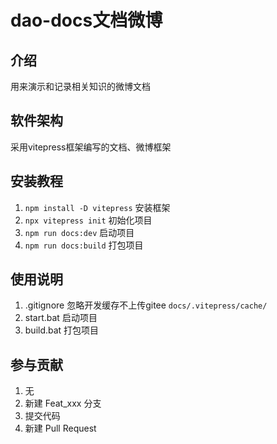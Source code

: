 # dao-docs文档微博

## 介绍
用来演示和记录相关知识的微博文档

## 软件架构
采用vitepress框架编写的文档、微博框架

## 安装教程

1.  `npm install -D vitepress` 安装框架
2.  `npx vitepress init` 初始化项目
3.  `npm run docs:dev` 启动项目
4.  `npm run docs:build` 打包项目

## 使用说明

1.  .gitignore 忽略开发缓存不上传gitee `docs/.vitepress/cache/`
2.  start.bat 启动项目
3.  build.bat 打包项目

## 参与贡献

1.  无
2.  新建 Feat_xxx 分支
3.  提交代码
4.  新建 Pull Request

